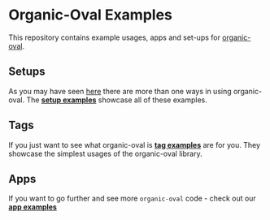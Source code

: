 # Organic-Oval Examples

This repository contains example usages, apps and set-ups for [organic-oval](https://github.com/camplight/organic-oval).

## Setups

As you may have seen [here](https://github.com/camplight/organic-oval) there are more than one ways in using organic-oval. The [**setup examples**](./setups) showcase all of these examples.

## Tags

If you just want to see what organic-oval is [**tag examples**](./tags) are for you. They showcase the simplest usages of the organic-oval library.

## Apps

If you want to go further and see more `organic-oval` code - check out our [**app examples**](./apps)
